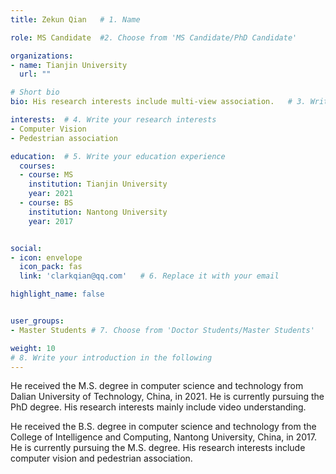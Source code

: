 ```yaml
---
title: Zekun Qian   # 1. Name

role: MS Candidate  #2. Choose from 'MS Candidate/PhD Candidate'

organizations:
- name: Tianjin University
  url: ""

# Short bio 
bio: His research interests include multi-view association.   # 3. Write your short biography

interests:  # 4. Write your research interests
- Computer Vision
- Pedestrian association

education:  # 5. Write your education experience
  courses:
  - course: MS
    institution: Tianjin University
    year: 2021
  - course: BS
    institution: Nantong University
    year: 2017


social:
- icon: envelope
  icon_pack: fas
  link: 'clarkqian@qq.com'   # 6. Replace it with your email

highlight_name: false


user_groups:
- Master Students # 7. Choose from 'Doctor Students/Master Students'

weight: 10
# 8. Write your introduction in the following
---
```


He received the M.S. degree in computer science and technology from Dalian University of Technology, China, in 2021. He is currently pursuing the PhD degree. His research interests mainly include video understanding.

He received the B.S. degree in computer science and technology from the College of Intelligence and Computing, Nantong University, China, in 2017.  He is currently pursuing the M.S. degree. His research interests include computer vision and pedestrian association.